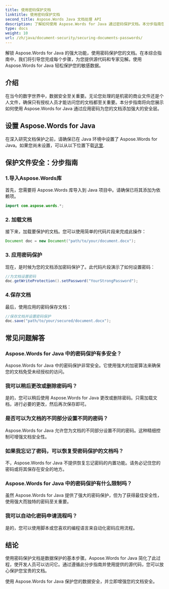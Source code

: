 ```yaml
---
title: 使用密码保护文档
linktitle: 使用密码保护文档
second_title: Aspose.Words Java 文档处理 API
description: 了解如何使用 Aspose.Words for Java 通过密码保护文档。本分步指南包含源代码和专家提示。保护您的数据。
type: docs
weight: 10
url: /zh/java/document-security/securing-documents-passwords/
---
```


解锁 Aspose.Words for Java 的强大功能，使用密码保护您的文档。在本综合指南中，我们将引导您完成每个步骤，为您提供源代码和专家见解。使用 Aspose.Words for Java 轻松保护您的敏感数据。


## 介绍

在当今的数字世界中，数据安全至关重要。无论您处理的是机密的商业文件还是个人文件，确保只有授权人员才能访问您的文档都至关重要。本分步指南将向您展示如何使用 Aspose.Words for Java 通过应用密码为您的文档添加强大的安全层。

## 设置 Aspose.Words for Java

在深入研究文档保护之前，请确保已在 Java 环境中设置了 Aspose.Words for Java。如果您尚未设置，可以从以下位置下载[这里](https://releases.aspose.com/words/java/).

## 保护文件安全：分步指南

### 1.导入Aspose.Words库

首先，您需要将 Aspose.Words 库导入到 Java 项目中。请确保已将其添加为依赖项。

```java
import com.aspose.words.*;
```

### 2. 加载文档

接下来，加载要保护的文档。您可以使用简单的代码片段来完成此操作：

```java
Document doc = new Document("path/to/your/document.docx");
```

### 3. 应用密码保护

现在，是时候为您的文档添加密码保护了。此代码片段演示了如何设置密码：

```java
//为文档设置密码
doc.getWriteProtection().setPassword("YourStrongPassword");
```

### 4.保存文档

最后，使用应用的密码保存文档：

```java
//保存文档并设置密码保护
doc.save("path/to/your/secured/document.docx");
```

## 常见问题解答

### Aspose.Words for Java 中的密码保护有多安全？

Aspose.Words for Java 中的密码保护非常安全。它使用强大的加密算法来确保您的文档免受未经授权的访问。

### 我可以稍后更改或删除密码吗？

是的，您可以稍后使用 Aspose.Words for Java 更改或删除密码。只需加载文档，进行必要的更改，然后再次保存即可。

### 是否可以为文档的不同部分设置不同的密码？

Aspose.Words for Java 允许您为文档的不同部分设置不同的密码。这种精细控制可增强文档安全性。

### 如果我忘记了密码，可以恢复受密码保护的文档吗？

不，Aspose.Words for Java 不提供恢复忘记密码的内置功能。请务必记住您的密码或将其保存在安全的地方。

### Aspose.Words for Java 中的密码保护有什么限制吗？

虽然 Aspose.Words for Java 提供了强大的密码保护，但为了获得最佳安全性，使用强大而独特的密码至关重要。

### 我可以自动化密码申请流程吗？

是的，您可以使用脚本或您喜欢的编程语言来自动化密码应用流程。

## 结论

使用密码保护文档是数据保护的基本步骤。Aspose.Words for Java 简化了此过程，使开发人员可以访问它。通过遵循此分步指南并使用提供的源代码，您可以放心保护您宝贵的文档。

使用 Aspose.Words for Java 保护您的数据安全，并立即增强您的文档安全。